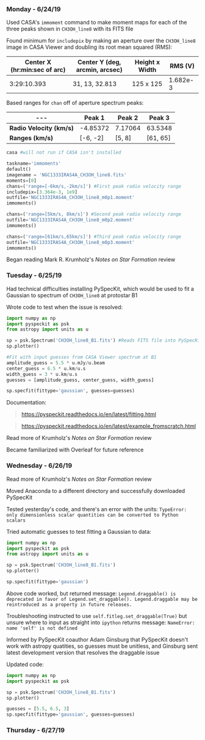 ### Monday - 6/24/19

Used CASA's `immoment` command to make moment maps for each of the three peaks shown in `CH3OH_line8` with its FITS file

Found minimum for `includepix` by making an aperture over the `CH3OH_line8` image in CASA Viewer and doubling its root mean squared (RMS):

Center X (hr:min:sec of arc) | Center Y (deg, arcmin, arcsec) | Height x Width | RMS (V)
---|---|---|---
3:29:10.393 | 31, 13, 32.813 | 125 x 125 | 1.682e-3

Based ranges for `chan` off of aperture spectrum peaks:

---| Peak 1 | Peak 2 | Peak 3
---|---|---|---
**Radio Velocity (km/s)** | -4.85372 | 7.17064 | 63.5348 
**Ranges (km/s)** | [-6, -2] | [5, 8] | [61, 65]

```python
casa #will not run if CASA isn't installed

taskname='immoments'
default()
imagename = 'NGC1333IRAS4A_CH3OH_line8.fits'
moments=[0]
chans=('range=[-6km/s,-2km/s]') #First peak radio velocity range
includepix=[3.364e-3, 1e9]
outfile='NGC1333IRAS4A_CH3OH_line8_m0p1.moment'
immoments()

chans=('range=[5km/s, 8km/s]') #Second peak radio velocity range
outfile='NGC1333IRAS4A_CH3OH_line8_m0p2.moment'
immoments()

chans=('range=[61km/s,65km/s]') #Third peak radio velocity range
outfile='NGC1333IRAS4A_CH3OH_line8_m0p3.moment'
immoments()
```

Began reading Mark R. Krumholz's *Notes on Star Formation* review

### Tuesday - 6/25/19

Had technical difficulties installing PySpecKit, which would be used to fit a Gaussian to spectrum of `CH3OH_line8` at protostar B1

Wrote code to test when the issue is resolved:

```python
import numpy as np
import pyspeckit as psk
from astropy import units as u

sp = psk.Spectrum('CH3OH_line8_B1.fits') #Reads FITS file into PySpecKit
sp.plotter()

#Fit with input guesses from CASA Viewer spectrum at B1
amplitude_guess = 5.5 * u.mJy/u.beam
center_guess = 6.5 * u.km/u.s
width_guess = 3 * u.km/u.s
guesses = [amplitude_guess, center_guess, width_guess]

sp.specfit(fittype='gaussian', guesses=guesses)
```

Documentation:
>https://pyspeckit.readthedocs.io/en/latest/fitting.html

>https://pyspeckit.readthedocs.io/en/latest/example_fromscratch.html

Read more of Krumholz's *Notes on Star Formation* review

Became familiarized with Overleaf for future reference

### Wednesday - 6/26/19

Read more of Krumholz's *Notes on Star Formation* review

Moved Anaconda to a different directory and successfully downloaded PySpecKit

Tested yesterday's code, and there's an error with the units: `TypeError: only dimensionless scalar quantities can be converted to Python scalars`

Tried automatic guesses to test fitting a Gaussian to data:

```python
import numpy as np
import pyspeckit as psk
from astropy import units as u

sp = psk.Spectrum('CH3OH_line8_B1.fits')
sp.plotter()

sp.specfit(fittype='gaussian')
```

Above code worked, but returned message: `Legend.draggable() is deprecated in favor of Legend.set_draggable(). Legend.draggable may be reintroduced as a property in future releases.`

Troubleshooting instructed to use `self.fitleg.set_draggable(True)` but unsure where to input as straight into `ipython` returns message: `NameError: name 'self' is not defined`

Informed by PySpecKit coauthor Adam Ginsburg that PySpecKit doesn't work with astropy quatities, so guesses must be unitless, and Ginsburg sent latest development version that resolves the draggable issue

Updated code:

```python
import numpy as np
import pyspeckit as psk

sp = psk.Spectrum('CH3OH_line8_B1.fits')
sp.plotter()

guesses = [5.5, 6.5, 3]
sp.specfit(fittype='gaussian', guesses=guesses)
```

### Thursday - 6/27/19
